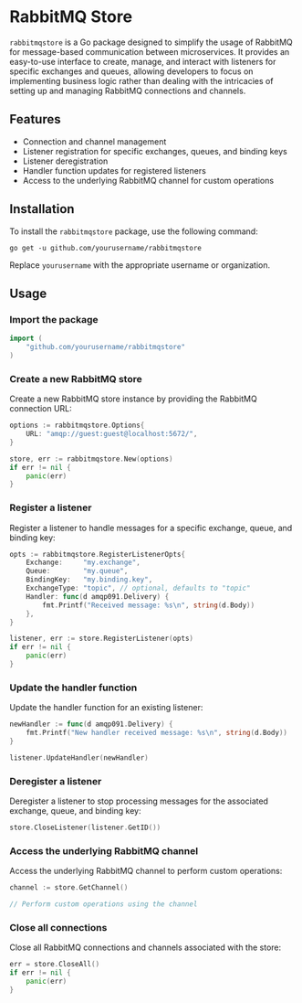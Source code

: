 # RabbitMQ Store

`rabbitmqstore` is a Go package designed to simplify the usage of RabbitMQ for message-based communication between microservices. It provides an easy-to-use interface to create, manage, and interact with listeners for specific exchanges and queues, allowing developers to focus on implementing business logic rather than dealing with the intricacies of setting up and managing RabbitMQ connections and channels.

## Features

- Connection and channel management
- Listener registration for specific exchanges, queues, and binding keys
- Listener deregistration
- Handler function updates for registered listeners
- Access to the underlying RabbitMQ channel for custom operations

## Installation

To install the `rabbitmqstore` package, use the following command:

```
go get -u github.com/yourusername/rabbitmqstore
```

Replace `yourusername` with the appropriate username or organization.

## Usage

### Import the package

```go
import (
	"github.com/yourusername/rabbitmqstore"
)
```

### Create a new RabbitMQ store

Create a new RabbitMQ store instance by providing the RabbitMQ connection URL:

```go
options := rabbitmqstore.Options{
	URL: "amqp://guest:guest@localhost:5672/",
}

store, err := rabbitmqstore.New(options)
if err != nil {
	panic(err)
}
```

### Register a listener

Register a listener to handle messages for a specific exchange, queue, and binding key:

```go
opts := rabbitmqstore.RegisterListenerOpts{
	Exchange:     "my.exchange",
	Queue:        "my.queue",
	BindingKey:   "my.binding.key",
	ExchangeType: "topic", // optional, defaults to "topic"
	Handler: func(d amqp091.Delivery) {
		fmt.Printf("Received message: %s\n", string(d.Body))
	},
}

listener, err := store.RegisterListener(opts)
if err != nil {
	panic(err)
}
```

### Update the handler function

Update the handler function for an existing listener:

```go
newHandler := func(d amqp091.Delivery) {
	fmt.Printf("New handler received message: %s\n", string(d.Body))
}

listener.UpdateHandler(newHandler)
```

### Deregister a listener

Deregister a listener to stop processing messages for the associated exchange, queue, and binding key:

```go
store.CloseListener(listener.GetID())
```

### Access the underlying RabbitMQ channel

Access the underlying RabbitMQ channel to perform custom operations:

```go
channel := store.GetChannel()

// Perform custom operations using the channel
```

### Close all connections

Close all RabbitMQ connections and channels associated with the store:

```go
err = store.CloseAll()
if err != nil {
	panic(err)
}
```